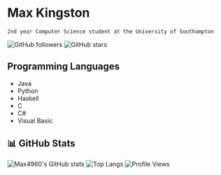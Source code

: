 # Max Kingston

`2nd year Computer Science student at the University of Southampton`

![GitHub followers](https://img.shields.io/github/followers/Max4960?style=social)
![GitHub stars](https://img.shields.io/github/stars/Max4960?style=social)


## Programming Languages
- Java
- Python
- Haskell
- C
- C#
- Visual Basic


## 📊 GitHub Stats
![Max4960's GitHub stats](https://github-readme-stats.vercel.app/api?username=Max4960&show_icons=true&theme=radical)
![Top Langs](https://github-readme-stats.vercel.app/api/top-langs/?username=Max4960&theme=radical&hide=html,css,hlsl,shaderlab)
![Profile Views](https://komarev.com/ghpvc/?username=Max4960&style=plastic&color=E91E63)

